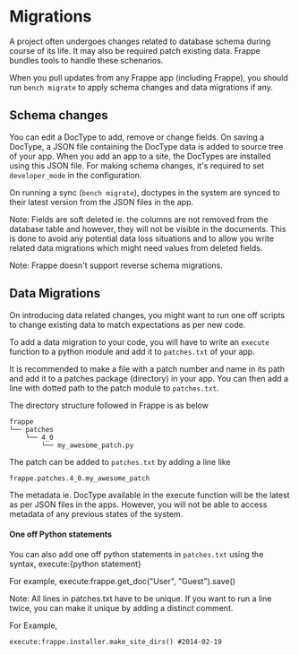 # Migrations

A project often undergoes changes related to database schema during course of
its life. It may also be required patch existing data. Frappe bundles tools to
handle these schenarios.

When you pull updates from any Frappe app (including Frappe), you should run
`bench migrate` to apply schema changes and data migrations if any.

## Schema changes

You can edit a DocType to add, remove or change fields. On saving a DocType,
a JSON file containing the DocType data is added to source tree of your app.
When you add an app to a site, the DocTypes are installed using this JSON file.
For making schema changes, it's required to set `developer_mode` in the
configuration.

On running a sync (`bench migrate`), doctypes in the system are synced to
their latest version from the JSON files in the app.

Note: Fields are soft deleted ie. the columns are not removed from the database
table and however, they will not be visible in the documents. This is done to
avoid any potential data loss situations and to allow you write related data
migrations which might need values from deleted fields.

Note: Frappe doesn't support reverse schema migrations.

## Data Migrations

On introducing data related changes, you might want to run one off scripts to
change existing data to match expectations as per new code.

To add a data migration to your code, you will have to write an `execute`
function to a python module and add it to  `patches.txt` of your app.

It is recommended to make a file with a patch number and name in its path and
add it to a patches package (directory) in your app. You can then add a line
with dotted path to the patch module to `patches.txt`.

The directory structure followed in Frappe is as below


	frappe
	└── patches
		└── 4_0
			└── my_awesome_patch.py

The patch can be added to `patches.txt` by adding a line like

	frappe.patches.4_0.my_awesome_patch

The metadata ie. DocType available in the execute function will be the latest as
per JSON files in the apps. However, you will not be able to access metadata of
any previous states of the system.

#### One off Python statements

You can also add one off python statements in `patches.txt` using the syntax,
	execute:{python statement}

For example,
	execute:frappe.get_doc("User", "Guest").save()

Note: All lines in patches.txt have to be unique. If you want to run a line
twice, you can make it unique by adding a distinct comment.

For Example,

	execute:frappe.installer.make_site_dirs() #2014-02-19

